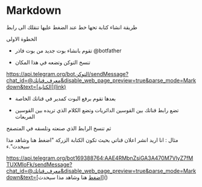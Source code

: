 # Markdown
طريقة انشاء كتابة تحها خط عند الضغط عليها تنقلك الى رابط 

الخطوة الاولى 

- تقوم بانشاء بوت جديد من بوت فاذر @botfather

- تنسخ التوكن وتضعه في هذا المكان 

https://api.telegram.org/botالتوكن/sendMessage?chat_id=@معرف_قناتك&disable_web_page_preview=true&parse_mode=Markdown&text=[الكتابة](link)

- بعدها تقوم برفع البوت كمدير في قناتك الخاصة

- تضع رابط قناتك بين القوسين الدائريات وتضع الكلام الذي تريده بين القوسين المربعات

ثم تنسخ الرابط الذي صنعته وتلسقه في المتصفح


مثال : انا اريد انشر اعلان قناتي بحيث تكون الكتابة الزركة "اضغط هنا وشاهد مذا سيحدث".ء

https://api.telegram.org/bot169388764:AAE4RMbnZsiGA3A470M7VlyZ7fMTUXMIoFk/sendMessage?chat_id=@معرف_قناتك&disable_web_page_preview=true&parse_mode=Markdown&text=[اضغط هنا وشاهد مذا سيحدث]()
